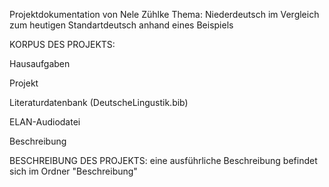 Projektdokumentation von Nele Zühlke
Thema: Niederdeutsch im Vergleich zum heutigen Standartdeutsch anhand eines Beispiels



KORPUS DES PROJEKTS:

Hausaufgaben

Projekt

Literaturdatenbank (DeutscheLingustik.bib)

ELAN-Audiodatei

Beschreibung


BESCHREIBUNG DES PROJEKTS:
eine ausführliche Beschreibung befindet sich im Ordner "Beschreibung"
